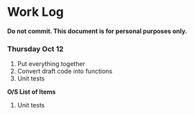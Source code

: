 # Work Log

**Do not commit. This document is for personal purposes only.**

### Thursday Oct 12
1. Put everything together
2. Convert draft code into functions
3. Unit tests

**O/S List of Items**
1. Unit tests
